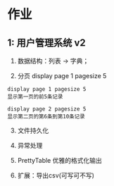 # 作业

## 1: 用户管理系统 v2

1. 数据结构：列表 -> 字典；

2. 分页 display page 1 pagesize 5

```
display page 1 pagesize 5 
显示第一页的前5条记录

display page 2 pagesize 5 
显示第二页的第6条到第10条记录
```

3. 文件持久化

4. 异常处理

5. PrettyTable 优雅的格式化输出

6. 扩展：导出csv(可写可不写)


